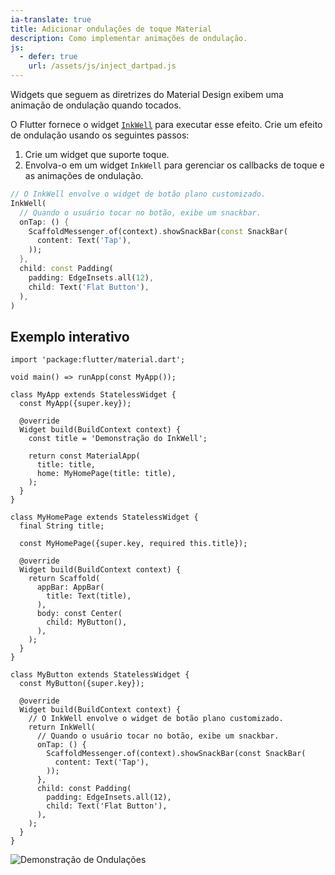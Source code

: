 ```yaml
---
ia-translate: true
title: Adicionar ondulações de toque Material
description: Como implementar animações de ondulação.
js:
  - defer: true
    url: /assets/js/inject_dartpad.js
---
```


<?code-excerpt path-base="cookbook/gestures/ripples/"?>

Widgets que seguem as diretrizes do Material Design exibem
uma animação de ondulação quando tocados.

O Flutter fornece o widget [`InkWell`][]
para executar esse efeito.
Crie um efeito de ondulação usando os seguintes passos:

  1. Crie um widget que suporte toque.
  2. Envolva-o em um widget `InkWell` para gerenciar os callbacks de toque e
     as animações de ondulação.

<?code-excerpt "lib/main.dart (InkWell)" replace="/return //g;/^\);$/)/g"?>
```dart
// O InkWell envolve o widget de botão plano customizado.
InkWell(
  // Quando o usuário tocar no botão, exibe um snackbar.
  onTap: () {
    ScaffoldMessenger.of(context).showSnackBar(const SnackBar(
      content: Text('Tap'),
    ));
  },
  child: const Padding(
    padding: EdgeInsets.all(12),
    child: Text('Flat Button'),
  ),
)
```

## Exemplo interativo

<?code-excerpt "lib/main.dart"?>
```dartpad title="Exemplo prático de ondulações Material do Flutter no DartPad" run="true"
import 'package:flutter/material.dart';

void main() => runApp(const MyApp());

class MyApp extends StatelessWidget {
  const MyApp({super.key});

  @override
  Widget build(BuildContext context) {
    const title = 'Demonstração do InkWell';

    return const MaterialApp(
      title: title,
      home: MyHomePage(title: title),
    );
  }
}

class MyHomePage extends StatelessWidget {
  final String title;

  const MyHomePage({super.key, required this.title});

  @override
  Widget build(BuildContext context) {
    return Scaffold(
      appBar: AppBar(
        title: Text(title),
      ),
      body: const Center(
        child: MyButton(),
      ),
    );
  }
}

class MyButton extends StatelessWidget {
  const MyButton({super.key});

  @override
  Widget build(BuildContext context) {
    // O InkWell envolve o widget de botão plano customizado.
    return InkWell(
      // Quando o usuário tocar no botão, exibe um snackbar.
      onTap: () {
        ScaffoldMessenger.of(context).showSnackBar(const SnackBar(
          content: Text('Tap'),
        ));
      },
      child: const Padding(
        padding: EdgeInsets.all(12),
        child: Text('Flat Button'),
      ),
    );
  }
}
```

<noscript>
  <img src="/assets/images/docs/cookbook/ripples.gif" alt="Demonstração de Ondulações" class="site-mobile-screenshot" />
</noscript>


[`InkWell`]: {{site.api}}/flutter/material/InkWell-class.html
